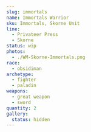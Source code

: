 ```yaml
---
slug: immortals
name: Immortals Warrior
sku: Immortals, Skorne Unit
line:
  - Privateer Press
  - Skorne
status: wip
photos:
  - ./WM-Skorne-Immortals.png
race:
  - obsidiman
archetype:
  - fighter
  - paladin
weapons:
  - great weapon
  - sword
quantity: 2
gallery:
  status: hidden
---
```

